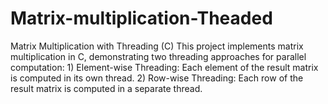 # Matrix-multiplication-Theaded
Matrix Multiplication with Threading (C)  This project implements matrix multiplication in C, demonstrating two threading approaches for parallel computation:     1) Element-wise Threading: Each element of the result matrix is computed in its own thread.     2) Row-wise Threading: Each row of the result matrix is computed in a separate thread.  
